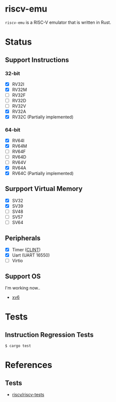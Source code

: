 # riscv-emu

`riscv-emu` is a RISC-V emulator that is written in Rust.

# Status

## Support Instructions

### 32-bit

- [x] RV32I
- [x] RV32M
- [ ] RV32F
- [ ] RV32D
- [ ] RV32V
- [x] RV32A
- [x] RV32C (Partially implemented)

### 64-bit

- [x] RV64I
- [x] RV64M
- [ ] RV64F
- [ ] RV64D
- [ ] RV64V
- [x] RV64A
- [x] RV64C (Partially implemented)

## Surpport Virtual Memory

- [x] SV32
- [x] SV39
- [ ] SV48
- [ ] SV57
- [ ] SV64

## Peripherals

- [x] Timer ([CLINT](https://static.dev.sifive.com/FU540-C000-v1.0.pdf))
- [x] Uart (UART 16550)
- [ ] Virtio

## Support OS

I'm working now..
 - [xv6](https://github.com/mit-pdos/xv6-riscv)

# Tests

## Instruction Regression Tests

```
$ cargo test
```

# References

## Tests

- [riscv/riscv-tests](https://github.com/riscv/riscv-tests)

